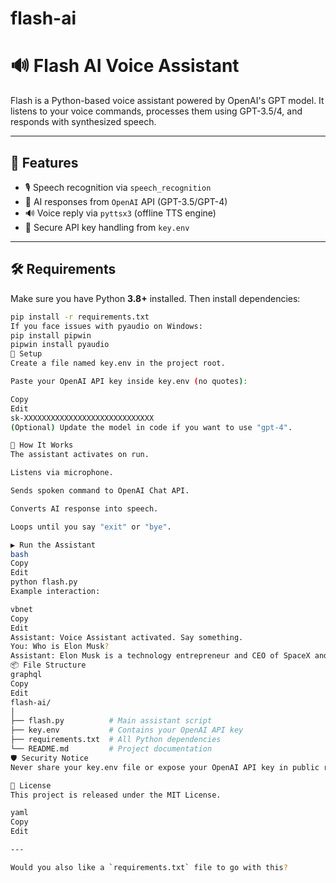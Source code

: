 # flash-ai
# 🔊 Flash AI Voice Assistant

Flash is a Python-based voice assistant powered by OpenAI's GPT model. It listens to your voice commands, processes them using GPT-3.5/4, and responds with synthesized speech.

---

## 🚀 Features

- 🎙️ Speech recognition via `speech_recognition`
- 🧠 AI responses from `OpenAI` API (GPT-3.5/GPT-4)
- 🔊 Voice reply via `pyttsx3` (offline TTS engine)
- 🔐 Secure API key handling from `key.env`

---

## 🛠️ Requirements

Make sure you have Python **3.8+** installed. Then install dependencies:

```bash
pip install -r requirements.txt
If you face issues with pyaudio on Windows:
pip install pipwin
pipwin install pyaudio
📁 Setup
Create a file named key.env in the project root.

Paste your OpenAI API key inside key.env (no quotes):

Copy
Edit
sk-XXXXXXXXXXXXXXXXXXXXXXXXXXXXX
(Optional) Update the model in code if you want to use "gpt-4".

🧠 How It Works
The assistant activates on run.

Listens via microphone.

Sends spoken command to OpenAI Chat API.

Converts AI response into speech.

Loops until you say "exit" or "bye".

▶️ Run the Assistant
bash
Copy
Edit
python flash.py
Example interaction:

vbnet
Copy
Edit
Assistant: Voice Assistant activated. Say something.
You: Who is Elon Musk?
Assistant: Elon Musk is a technology entrepreneur and CEO of SpaceX and Tesla...
📦 File Structure
graphql
Copy
Edit
flash-ai/
│
├── flash.py          # Main assistant script
├── key.env           # Contains your OpenAI API key
├── requirements.txt  # All Python dependencies
└── README.md         # Project documentation
🛡️ Security Notice
Never share your key.env file or expose your OpenAI API key in public repositories.

📃 License
This project is released under the MIT License.

yaml
Copy
Edit

---

Would you also like a `requirements.txt` file to go with this?
